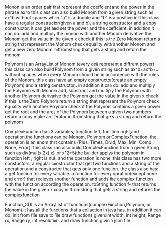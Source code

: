 Monon is an order pair that represent the coeffcient and the power in the phrase ax^b
this class can also build Monom from a given string such as ax^b without spaces when "a" is a double and "b" is a positive int
this class have a regular constructor(given a and b), a string constructor and a copy constructor. it can get and set the power and the coeffcient.
in addition it can do:
add and multiply the monon with another Monom
derivative the Monom
get the value in the given x
check if this is the Zero Monom
return a string that represent the Monom
check equality with another Monom
and get a new zero Monom
initfromstring that gets a string and return the monom
 

Polynom is an ArrayList of Monom (every _cell_ represent a diffrent power)
this class can also build Polynom from a given string such as ax^b+ax^b+... without spaces when every Monom should be in accordence with the rules of the Monom.
this class have an empty constructor(create an empty Polynom) and a string constructor..
in addition it can do:
add and multiply the Polynom with Monom
add, substract and multiply the Polynom with another Polynom
derivative the Polynom
get the value in the given x
check if this is the Zero Polynom
return a string that represent the Polynom
check equality with another Polynom
check if the Polynom contains a given power
get the root and the area of the Polynom between a given two numbers
return a copy
make an iterator
initfromstring that gets a string and return the polynom


ComplexFunction has 3 variables, function left, function right,and operation.the functions can be Monom, Polynom or ComplexFunction. the operation is an enom that contains {Plus, Times, Divid, Max, Min, Comp , None, Error}.
 this class can also build ComplexFunction from a given String such as div(mul(x,2x),x), or x^2+5(the bulider applys the polynom in function left , right is null, and the operation is none)
 this class has two more constuctors, a regular constructor that get two functions and a string of the operation.and a constructor that gets only one function.
the class also has:
a get funcion for every variable.
a function for every opration(except none and error) that recieves another function and adds the complex function with the function according the operation.
toString function
f- that returns the value in the given x
copy
initfromstring that gets a string and returns the complexfunction


Function_GUI is an ArrayList of functions(complexFunction,Polynom, or Monom).it has all the functions that a collaction in java has.
in addition it can do:
init from file
save to file
draw functions given:int width, int height, Range rx, Range ry, int resolution.
and draw function givin a json file
